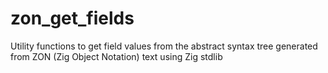 # zon_get_fields
Utility functions to get field values from the abstract syntax tree generated from ZON (Zig Object Notation) text using Zig stdlib
